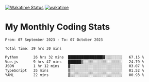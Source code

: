[![Wakatime Status](https://github.com/noopurphalak/noopurphalak/workflows/wakatime-status-update/badge.svg)](https://github.com/noopurphalak/noopurphalak/actions/workflows/main.yml)
[![wakatime](https://wakatime.com/badge/user/80ace140-ef40-4fdd-b8ed-f3be3d2e1aea.svg)](https://wakatime.com/@80ace140-ef40-4fdd-b8ed-f3be3d2e1aea)

# My Monthly Coding Stats

<!--START_SECTION:waka-->

```txt
From: 07 September 2023 - To: 07 October 2023

Total Time: 39 hrs 30 mins

Python       26 hrs 32 mins  ████████████████▓░░░░░░░░   67.15 %
Vue.js       9 hrs 47 mins   ██████▒░░░░░░░░░░░░░░░░░░   24.79 %
JSON         1 hr 12 mins    ▓░░░░░░░░░░░░░░░░░░░░░░░░   03.07 %
TypeScript   35 mins         ▒░░░░░░░░░░░░░░░░░░░░░░░░   01.52 %
YAML         22 mins         ▒░░░░░░░░░░░░░░░░░░░░░░░░   00.93 %
```

<!--END_SECTION:waka-->
